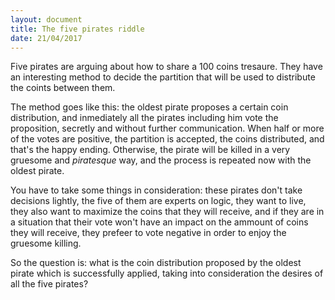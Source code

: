 ```yaml
---
layout: document
title: The five pirates riddle
date: 21/04/2017
---
```


Five pirates are arguing about how to share a 100 coins tresaure. They have an
interesting method to decide the partition that will be used to distribute the
coints between them.

The method goes like this: the oldest pirate proposes a certain coin
distribution, and inmediately all the pirates including him vote the
proposition, secretly and without further communication. When half or more of
the votes are positive, the partition is accepted, the coins distributed, and
that's the happy ending. Otherwise, the pirate will be killed in a very gruesome
and *piratesque* way, and the process is repeated now with the oldest pirate.

You have to take some things in consideration: these pirates don't take
decisions lightly, the five of them are experts on logic, they want to live,
they also want to maximize the coins that they will receive, and if they are in
a situation that their vote won't have an impact on the ammount of coins they
will receive, they prefeer to vote negative in order to enjoy the gruesome
killing.

So the question is: what is the coin distribution proposed by the oldest
pirate which is successfully applied, taking into consideration the desires of
all the five pirates?

